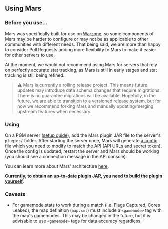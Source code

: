 ## Using Mars

### Before you use...

Mars was specifically built for use on [Warzone](https://warzone.network), so some components of Mars may be harder to configure or may not be as applicable to other communities with different needs. That being said, we are more than happy to consider Pull Requests adding more flexibility to Mars to make it easier for other servers to use.

At the moment, we would not recommend using Mars for servers that rely on perfectly accurate stat tracking, as Mars is still in early stages and stat tracking is still being refined. 

> :warning:  Mars is currently a rolling release project. This means future updates may introduce data schema changes that require migrations. There is no guarantee migrations will be available. Hopefully, in the future, we are able to transition to a versioned release system, but for now we recommend forking Mars and manually updating/merging upstream features when necessary.

### Using

On a PGM server ([setup guide](https://github.com/PGMDev/PGM/blob/dev/docs/RUNNING.md)), add the Mars plugin JAR file to the server's `plugins/` folder. After starting the server once, Mars will generate [a config file](https://github.com/Warzone/mars/blob/master/src/main/resources/config.yml) which you need to modify to match the API (API URLs and secret token). Once the config is updated, restart the server and Mars should be working (you should see a connection message in the API console).

You can learn more about Mars' architecture [here](https://github.com/Warzone/mars/tree/master/docs/CONTRIBUTING.md).

**Currently, to obtain an up-to-date plugin JAR, you need to [build the plugin yourself](https://github.com/Warzone/mars/tree/master/docs/CONTRIBUTING.md)**.

### Caveats

- For gamemode stats to work during a match (i.e. Flags Captured, Cores Leaked), the map definition (`map.xml`) must include a `<gamemode>` tag with the map's gamemodes. This may be changed in the future, but it is advisable to use `<gamemode>` tags for data accuracy regardless.
